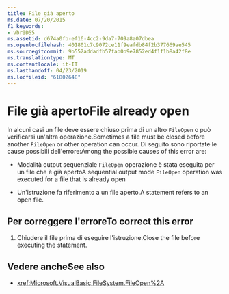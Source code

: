 ```yaml
---
title: File già aperto
ms.date: 07/20/2015
f1_keywords:
- vbrID55
ms.assetid: d674a0fb-ef16-4cc2-9da7-709a8a07dbea
ms.openlocfilehash: 401801c7c9072ce11f9eafdb84f2b377669ae545
ms.sourcegitcommit: 9b552addadfb57fab0b9e7852ed4f1f1b8a42f8e
ms.translationtype: MT
ms.contentlocale: it-IT
ms.lasthandoff: 04/23/2019
ms.locfileid: "61802648"
---
```

# <a name="file-already-open"></a><span data-ttu-id="fcd30-102">File già aperto</span><span class="sxs-lookup"><span data-stu-id="fcd30-102">File already open</span></span>
<span data-ttu-id="fcd30-103">In alcuni casi un file deve essere chiuso prima di un altro `FileOpen` o può verificarsi un'altra operazione.</span><span class="sxs-lookup"><span data-stu-id="fcd30-103">Sometimes a file must be closed before another `FileOpen` or other operation can occur.</span></span> <span data-ttu-id="fcd30-104">Di seguito sono riportate le cause possibili dell'errore:</span><span class="sxs-lookup"><span data-stu-id="fcd30-104">Among the possible causes of this error are:</span></span>  
  
-   <span data-ttu-id="fcd30-105">Modalità output sequenziale `FileOpen` operazione è stata eseguita per un file che è già aperto</span><span class="sxs-lookup"><span data-stu-id="fcd30-105">A sequential output mode `FileOpen` operation was executed for a file that is already open</span></span>  
  
-   <span data-ttu-id="fcd30-106">Un'istruzione fa riferimento a un file aperto.</span><span class="sxs-lookup"><span data-stu-id="fcd30-106">A statement refers to an open file.</span></span>  
  
## <a name="to-correct-this-error"></a><span data-ttu-id="fcd30-107">Per correggere l'errore</span><span class="sxs-lookup"><span data-stu-id="fcd30-107">To correct this error</span></span>  
  
1. <span data-ttu-id="fcd30-108">Chiudere il file prima di eseguire l'istruzione.</span><span class="sxs-lookup"><span data-stu-id="fcd30-108">Close the file before executing the statement.</span></span>  
  
## <a name="see-also"></a><span data-ttu-id="fcd30-109">Vedere anche</span><span class="sxs-lookup"><span data-stu-id="fcd30-109">See also</span></span>

- <xref:Microsoft.VisualBasic.FileSystem.FileOpen%2A>

